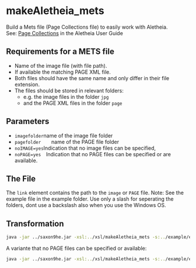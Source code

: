 # makeAletheia_mets

Build a Mets file (Page Collections file) to easily work with Aletheia.  
See: [Page Collections](https://www.primaresearch.org/www/assets/tools/Aletheia%20User%20Guide.pdf#page=123) in the Aletheia User Guide

Requirements for a METS file
------------
- Name of the image file (with file path).
- If available the matching PAGE XML file.
- Both files should have the same name and only differ in their file extension.
- The files should be stored in relevant folders:
  -   e.g. the image files in the folder ``jpg``
  -   and the PAGE XML files in the folder ``page``


Parameters
-------------
- ``imagefolder``name of the image file folder
- ``pagefolder    ``name of the PAGE file folder
- ``noIMAGE=yes``Indication that no image files can be specified, 
- ``noPAGE=yes  ``Indication that no PAGE files can be specified or are available.

The File
-------------

The ``link`` element contains the path to the ``image`` or ``PAGE`` file.
Note: See the example file in the example folder. Use only a slash for seperating the folders, dont use a backslash also when you use the Windows OS.




Transformation
-------------------------------

```sh
java -jar ../saxon9he.jar -xsl:../xsl/makeAletheia_mets -s:../example/example.xml imagefolder=jpg pagefolder=page
```

A variante that no PAGE files can be specified or available:

```sh
java -jar ../saxon9he.jar -xsl:../xsl/makeAletheia_mets -s:../example/example.xml imagefolder=jpg pagefolder=page noPage=yes
```
